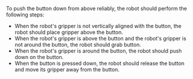 To push the button down from above reliably, the robot should perform the following steps:
- When the robot's gripper is not vertically aligned with the button, the robot should place gripper above the button.
- When the robot's gripper is above the button and the robot's gripper is not around the button, the robot should grab button.
- When the robot's gripper is around the button, the robot should push down on the button. 
- When the button is pressed down, the robot should release the button and move its gripper away from the button.